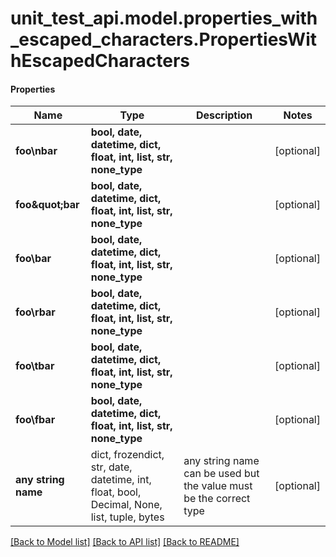 # unit_test_api.model.properties_with_escaped_characters.PropertiesWithEscapedCharacters

#### Properties
Name | Type | Description | Notes
------------ | ------------- | ------------- | -------------
**foo\nbar** | **bool, date, datetime, dict, float, int, list, str, none_type** |  | [optional] 
**foo\&quot;bar** | **bool, date, datetime, dict, float, int, list, str, none_type** |  | [optional] 
**foo\\bar** | **bool, date, datetime, dict, float, int, list, str, none_type** |  | [optional] 
**foo\rbar** | **bool, date, datetime, dict, float, int, list, str, none_type** |  | [optional] 
**foo\tbar** | **bool, date, datetime, dict, float, int, list, str, none_type** |  | [optional] 
**foo\fbar** | **bool, date, datetime, dict, float, int, list, str, none_type** |  | [optional] 
**any string name** | dict, frozendict, str, date, datetime, int, float, bool, Decimal, None, list, tuple, bytes | any string name can be used but the value must be the correct type | [optional]

[[Back to Model list]](../../README.md#documentation-for-models) [[Back to API list]](../../README.md#documentation-for-api-endpoints) [[Back to README]](../../README.md)

